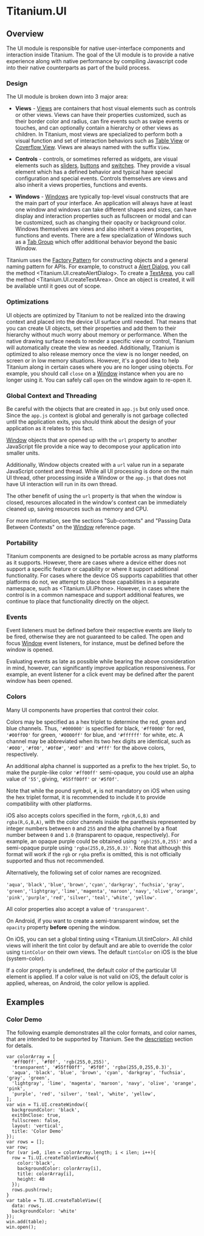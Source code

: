 # Titanium.UI

<ProxySummary/>

## Overview

The UI module is responsible for native user-interface components and interaction inside
Titanium.  The goal of the UI module is to provide a native experience along with native
performance by compiling Javascript code into their native counterparts as part of the
build process.

### Design

The UI module is broken down into 3 major area:

* **Views** - [Views](Titanium.UI.View) are containers that host visual elements such as
controls or other views.  Views can have their properties customized, such as their border color
and radius, can fire events such as swipe events or touches, and can optionally contain a
hierarchy or other views as children. In Titanium, most views are specialized to perform both a
visual function and set of interaction behaviors such as [Table View](Titanium.UI.TableView) or
[Coverflow View](Titanium.UI.iOS.CoverFlowView).  Views are always named with the suffix `View`.

* **Controls** - controls, or sometimes referred as widgets, are visual elements such as
[sliders](Titanium.UI.Slider),  [buttons](Titanium.UI.Button) and [switches](Titanium.UI.Switch).
They provide a visual element which has a defined behavior and typical have special
configuration and special events.  Controls themselves are views and also inherit a views
properties, functions and events.

* **Windows** - [Windows](Titanium.UI.Window) are typically top-level visual constructs that are
the main part of your interface. An application will always have at least one window and windows
can take different shapes and sizes, can have display and interaction properties such as
fullscreen or modal and can be customized, such as changing their opacity or background color.
Windows themselves are views and also inherit a views properties, functions and events. There
are a few specialization of Windows such as a [Tab Group](Titanium.UI.TabGroup) which offer
additional behavior beyond the basic Window.

Titanium uses the [Factory Pattern](http://en.wikipedia.org/wiki/Factory_method_pattern) for
constructing objects and a general naming pattern for APIs.  For example, to construct a
[Alert Dialog](Titanium.UI.AlertDialog), you call the method <Titanium.UI.createAlertDialog>.
To create a [TextArea](Titanium.UI.TextArea), you call the method <Titanium.UI.createTextArea>.
Once an object is created, it will be available until it goes out of scope.

### Optimizations

UI objects are optimized by Titanium to not be realized into the drawing context and placed into
the device UI surface until needed.  That means that you can create UI objects, set their
properties and add them to their hierarchy without much worry about memory or performance.
When the native drawing surface needs to render a specific view or control, Titanium will
automatically create the view as needed.  Additionally, Titanium is optimized to also release
memory once the view is no longer needed, on screen or in low memory situations.  However, it's
a good idea to help Titanium along in certain cases where you are no longer using objects.  For
example, you should call `close` on a [Window](Titanium.UI.Window) instance when you are no
longer using it.  You can safely call `open` on the window again to re-open it.

### Global Context and Threading

Be careful with the objects that are created in `app.js` but only used once. Since the `app.js`
context is global and generally is not garbage collected until the application exits, you
should think about the design of your application as it relates to this fact.

[Window](Titanium.UI.Window) objects that are opened up with the `url` property to another
JavaScript file provide a nice way to decompose your application into smaller units.

Additionally, Window objects created with a `url` value run in a separate JavaScript context
and thread. While all UI processing is done on the main UI thread, other processing inside
a Window or the `app.js` that does not have UI interaction will run in its own thread.

The other benefit of using the `url` property is that when the window is closed, resources
allocated in the window's context can be immediately cleaned up, saving resources such as
memory and CPU.

For more information, see the sections "Sub-contexts" and "Passing Data Between Contexts" on the
[Window](Titanium.UI.Window) reference page.

### Portability

Titanium components are designed to be portable across as many platforms as it supports.
However, there are cases where a device either does not support a specific feature or capability
or where it support additional functionality.  For cases where the device OS supports
capabilities that other platforms do not, we attempt to place those capabilities in a separate
namespace, such as <Titanium.UI.iPhone>. However, in cases where the control is in a common
namespace and support additional features, we continue to place that functionality directly on
the object.

### Events

Event listeners must be defined before their respective events are likely to be fired, otherwise
they are not guaranteed to be called. The open and focus [Window](Titanium.UI.Window) event
listeners, for instance, must be defined before the window is opened.

Evaluating events as late as possible while bearing the above consideration in mind, however,
can significantly improve application responsiveness. For example, an event listener for a
click event may be defined after the parent window has been opened.

### Colors

Many UI components have properties that control their color.

Colors may be specified as a hex triplet to determine the red, green and blue channels. Thus,
`'#000000'` is specified for black, `'#ff0000'` for red, `'#00ff00'` for green, `'#0000ff'` for
blue, and `'#ffffff'` for white, etc. A channel may be abbreviated when its two hex digits are
identical, such as `'#000'`, `'#f00'`, `'#0f0#'`, `'#00f'` and `'#fff'` for the above colors,
respectively.

An additional alpha channel is supported as a prefix to the hex triplet. So, to make
the purple-like color `'#ff00ff'` semi-opaque, you could use an alpha value of `'55'`, giving,
`'#55ff00ff'` or `'#5f0f'`.

Note that while the pound symbol, `#`, is not mandatory on iOS when using the hex triplet format,
it is recommended to include it to provide compatibility with other platforms.

iOS also accepts colors specified in the form, `rgb(R,G,B)` and `rgba(R,G,B,A)`, with the color
channels inside the parethesis represented by integer numbers between `0` and `255` and the
alpha channel by a float number between `0` and `1.0` (transparent to opaque, respectively).
For example, an opaque purple could be obtained using `'rgb(255,0,255)'` and a semi-opaque purple
using `'rgba(255,0,255,0.3)'`. Note that although this format will work if the `rgb` or `rgba`
prefix is omitted, this is not officially supported and thus not recommended.

Alternatively, the following set of color names are recognized.

`'aqua'`, `'black'`, `'blue'`, `'brown'`, `'cyan'`, `'darkgray'`, `'fuchsia'`, `'gray'`,
`'green'`, `'lightgray'`, `'lime'`, `'magenta'`, `'maroon'`, `'navy'`, `'olive'`, `'orange'`,
`'pink'`, `'purple'`, `'red'`, `'silver'`, `'teal'`, `'white'`, `'yellow'`.

All color properties also accept a value of `'transparent'`.

On Android, if you want to create a semi-transparent window, set the `opacity`
property **before** opening the window.

On iOS, you can set a global tinting using <Titanium.UI.tintColor>. All child views will inherit
the tint color by default and are able to override the color using `tintColor` on their own views.
The default `tintColor` on iOS is the blue (system-color).

If a color property is undefined, the default color of the particular UI element is applied.
If a color value is not valid on iOS, the default color is applied, whereas, on Android, the
color yellow is applied.

## Examples

### Color Demo

The following example demonstrates all the color formats, and color names, that are intended
to be supported by Titanium. See the [description](Titanium.UI) section for details.

    var colorArray = [
      '#ff00ff', '#f0f', 'rgb(255,0,255)',
      'transparent', '#55ff00ff', '#5f0f', 'rgba(255,0,255,0.3)',
      'aqua', 'black', 'blue', 'brown', 'cyan', 'darkgray', 'fuchsia', 'gray', 'green',
      'lightgray', 'lime', 'magenta', 'maroon', 'navy', 'olive', 'orange', 'pink',
      'purple', 'red', 'silver', 'teal', 'white', 'yellow',
    ];
    var win = Ti.UI.createWindow({
      backgroundColor: 'black',
      exitOnClose: true,
      fullscreen: false,
      layout: 'vertical',
      title: 'Color Demo'
    });
    var rows = [];
    var row;
    for (var i=0, ilen = colorArray.length; i < ilen; i++){
      row = Ti.UI.createTableViewRow({
        color:'black',
        backgroundColor: colorArray[i],
        title: colorArray[i],
        height: 40
      });
      rows.push(row);
    }
    var table = Ti.UI.createTableView({
      data: rows,
      backgroundColor: 'white'
    });
    win.add(table);
    win.open();

<ApiDocs/>
